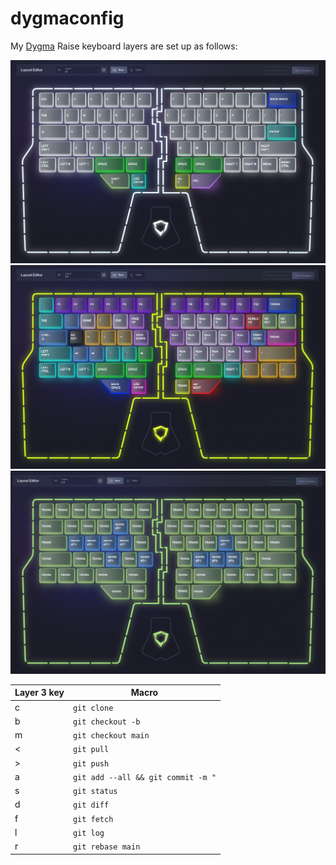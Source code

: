 # dygmaconfig

My [Dygma](https://dygma.com) Raise keyboard layers are set up as follows:

![Layer 1](l1.png "Layer 1")
![Layer 2](l2.png "Layer 2")
![Layer 3](l3.png "Layer 3")

| Layer 3 key | Macro |
| --- | --- |
| c   | `git clone `|
| b   | `git checkout -b ` |
| m   | `git checkout main` |
| <   | `git pull` |
| >   | `git push ` |
| a   | `git add --all && git commit -m "` |
| s   | `git status` |
| d   | `git diff ` |
| f   | `git fetch` |
| l   | `git log` |
| r   | `git rebase main` |
